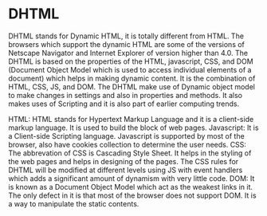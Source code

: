 # DHTML
DHTML stands for Dynamic HTML, it is totally different from HTML. The browsers which support the dynamic HTML are some of the versions of Netscape Navigator and Internet Explorer of version higher than 4.0. The DHTML is based on the properties of the HTML, javascript, CSS, and DOM (Document Object Model which is used to access individual elements of a document) which helps in making dynamic content. It is the combination of HTML, CSS, JS, and DOM. The DHTML make use of Dynamic object model to make changes in settings and also in properties and methods. It also makes uses of Scripting and it is also part of earlier computing trends.

HTML: HTML stands for Hypertext Markup Language and it is a client-side markup language. It is used to build the block of web pages.
Javascript: It is a Client-side Scripting language. Javascript is supported by most of the browser, also have cookies collection to determine the user needs.
CSS: The abbrevation of CSS is Cascading Style Sheet. It helps in the styling of the web pages and helps in designing of the pages. The CSS rules for DHTML will be modified at different levels using JS with event handlers which adds a significant amount of dynamism with very little code.
DOM: It is known as a Document Object Model which act as the weakest links in it. The only defect in it is that most of the browser does not support DOM. It is a way to manipulate the static contents.
